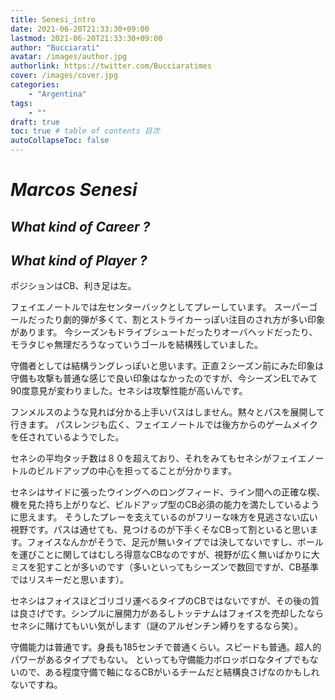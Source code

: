 ```yaml
---
title: Senesi_intro
date: 2021-06-20T21:33:30+09:00
lastmod: 2021-06-20T21:33:30+09:00
author: "Bucciarati"
avatar: /images/author.jpg
authorlink: https://twitter.com/Bucciaratimes
cover: /images/cover.jpg
categories:
    - "Argentina"
tags: 
    - ""
draft: true
toc: true # table of contents 目次
autoCollapseToc: false
---
```

# _Marcos Senesi_


## _What kind of Career ?_

## _What kind of Player ?_

ポジションはCB、利き足は左。

フェイエノートルでは左センターバックとしてプレーしています。
スーパーゴールだったり劇的弾が多くて、割とストライカーっぽい注目のされ方が多い印象があります。
今シーズンもドライブシュートだったりオーバヘッドだったり、モラタじゃ無理だろうなっていうゴールを結構残していました。

守備者としては結構ラングレっぽいと思います。正直２シーズン前にみた印象は守備も攻撃も普通な感じで良い印象はなかったのですが、今シーズンELでみて90度意見が変わりました。セネシは攻撃性能が高いんです。

フンメルスのような見れば分かる上手いパスはしません。黙々とパスを展開して行きます。
パスレンジも広く、フェイエノートルでは後方からのゲームメイクを任されているようでした。

セネシの平均タッチ数は８０を超えており、それをみてもセネシがフェイエノートルのビルドアップの中心を担ってることが分かります。

セネシはサイドに張ったウイングへのロングフィード、ライン間への正確な楔、機を見た持ち上がりなど、ビルドアップ型のCB必須の能力を満たしているように思えます。
そうしたプレーを支えているのがフリーな味方を見逃さない広い視野です。パスは通せても、見つけるのが下手くそなCBって割といると思います。フォイスなんかがそうで、足元が無いタイプでは決してないですし、ボールを運びことに関してはむしろ得意なCBなのですが、視野が広く無いばかりに大ミスを犯すことが多いのです（多いといってもシーズンで数回ですが、CB基準ではリスキーだと思います）。

セネシはフォイスほどゴリゴリ運べるタイプのCBではないですが、その後の質は良さげです。シンプルに展開力があるしトッテナムはフォイスを売却したならセネシに賭けてもいい気がします（謎のアルゼンチン縛りをするなら笑）。

守備能力は普通です。身長も185センチで普通くらい。スピードも普通。超人的パワーがあるタイプでもない。
といっても守備能力ボロッボロなタイプでもないので、ある程度守備で軸になるCBがいるチームだと結構良さげなのかもしれないですね。







